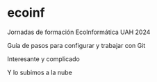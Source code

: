 # ecoinf
Jornadas de formación Ecolnformática UAH 2024

Guía de pasos para configurar y trabajar con Git

Interesante y complicado

Y lo subimos a la nube